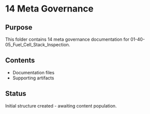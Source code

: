 # 14 Meta Governance

## Purpose
This folder contains 14 meta governance documentation for 01-40-05_Fuel_Cell_Stack_Inspection.

## Contents
- Documentation files
- Supporting artifacts

## Status
Initial structure created - awaiting content population.
